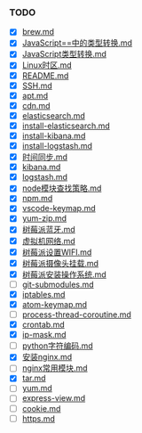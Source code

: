 ### TODO
- [x] [brew.md](brew.md)
- [x] [JavaScript==中的类型转换.md](JavaScript==中的类型转换.md)
- [x] [JavaScript类型转换.md](JavaScript类型转换.md)
- [x] [Linux时区.md](Linux时区.md)
- [x] [README.md](README.md)
- [x] [SSH.md](SSH.md)
- [x] [apt.md](apt.md)
- [x] [cdn.md](cdn.md)
- [x] [elasticsearch.md](elasticsearch.md)
- [x] [install-elasticsearch.md](install-elasticsearch.md)
- [x] [install-kibana.md](install-kibana.md)
- [x] [install-logstash.md](install-logstash.md)
- [x] [时间同步.md](时间同步.md)
- [x] [kibana.md](kibana.md)
- [x] [logstash.md](logstash.md)
- [x] [node模块查找策略.md](node模块查找策略.md)
- [x] [npm.md](npm.md)
- [x] [vscode-keymap.md](vscode-keymap.md)
- [x] [yum-zip.md](yum-zip.md)
- [x] [树莓派蓝牙.md](树莓派蓝牙.md)
- [x] [虚拟机网络.md](虚拟机网络.md)
- [x] [树莓派设置WIFI.md](树莓派设置WIFI.md)
- [x] [树莓派摄像头挂载.md](树莓派摄像头挂载.md)
- [x] [树莓派安装操作系统.md](树莓派安装操作系统.md)
- [ ] [git-submodules.md](git-submodules.md)
- [x] [iptables.md](iptables.md)
- [x] [atom-keymap.md](atom-keymap.md)
- [ ] [process-thread-coroutine.md](process-thread-coroutine.md)
- [x] [crontab.md](crontab.md)
- [x] [ip-mask.md](ip-mask.md)
- [ ] [python字符编码.md](python字符编码.md)
- [x] [安装nginx.md](安装nginx.md)
- [ ] [nginx常用模块.md](nginx常用模块.md)
- [x] [tar.md](tar.md)
- [ ] [yum.md](yum.md)
- [ ] [express-view.md](express-view.md)
- [ ] [cookie.md](cookie.md)
- [ ] [https.md](https.md)
